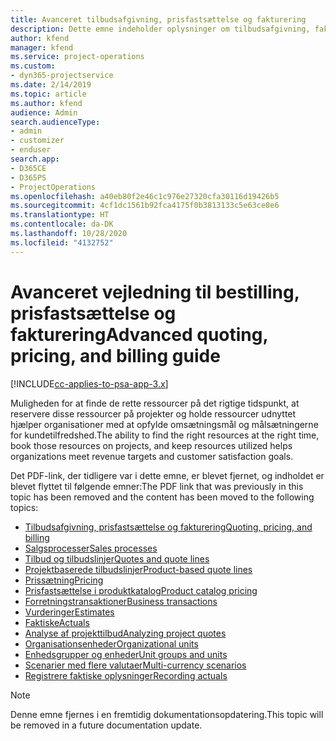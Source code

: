 ```yaml
---
title: Avanceret tilbudsafgivning, prisfastsættelse og fakturering
description: Dette emne indeholder oplysninger om tilbudsafgivning, fakturering og prisfastsættelse i Project Service Automation.
author: kfend
manager: kfend
ms.service: project-operations
ms.custom:
- dyn365-projectservice
ms.date: 2/14/2019
ms.topic: article
ms.author: kfend
audience: Admin
search.audienceType:
- admin
- customizer
- enduser
search.app:
- D365CE
- D365PS
- ProjectOperations
ms.openlocfilehash: a40eb80f2e46c1c976e27320cfa30116d19426b5
ms.sourcegitcommit: 4cf1dc1561b92fca4175f0b3813133c5e63ce8e6
ms.translationtype: HT
ms.contentlocale: da-DK
ms.lasthandoff: 10/28/2020
ms.locfileid: "4132752"
---
```

# <a name="advanced-quoting-pricing-and-billing-guide"></a><span data-ttu-id="5753e-103">Avanceret vejledning til bestilling, prisfastsættelse og fakturering</span><span class="sxs-lookup"><span data-stu-id="5753e-103">Advanced quoting, pricing, and billing guide</span></span>

[!INCLUDE[cc-applies-to-psa-app-3.x](../../includes/cc-applies-to-psa-app-3x.md)]

<span data-ttu-id="5753e-104">Muligheden for at finde de rette ressourcer på det rigtige tidspunkt, at reservere disse ressourcer på projekter og holde ressourcer udnyttet hjælper organisationer med at opfylde omsætningsmål og målsætningerne for kundetilfredshed.</span><span class="sxs-lookup"><span data-stu-id="5753e-104">The ability to find the right resources at the right time, book those resources on projects, and keep resources utilized helps organizations meet revenue targets and customer satisfaction goals.</span></span> 

<span data-ttu-id="5753e-105">Det PDF-link, der tidligere var i dette emne, er blevet fjernet, og indholdet er blevet flyttet til følgende emner:</span><span class="sxs-lookup"><span data-stu-id="5753e-105">The PDF link that was previously in this topic has been removed and the content has been moved to the following topics:</span></span>

- [<span data-ttu-id="5753e-106">Tilbudsafgivning, prisfastsættelse og fakturering</span><span class="sxs-lookup"><span data-stu-id="5753e-106">Quoting, pricing, and billing</span></span>](../quote-bill-price.md)
- [<span data-ttu-id="5753e-107">Salgsprocesser</span><span class="sxs-lookup"><span data-stu-id="5753e-107">Sales processes</span></span>](../basic-sales-process.md)
- [<span data-ttu-id="5753e-108">Tilbud og tilbudslinjer</span><span class="sxs-lookup"><span data-stu-id="5753e-108">Quotes and quote lines</span></span>](../basic-quote-lines.md)
- [<span data-ttu-id="5753e-109">Projektbaserede tilbudslinjer</span><span class="sxs-lookup"><span data-stu-id="5753e-109">Product-based quote lines</span></span>](../product-based-quote-lines.md)
- [<span data-ttu-id="5753e-110">Prissætning</span><span class="sxs-lookup"><span data-stu-id="5753e-110">Pricing</span></span>](../basic-pricing.md)
- [<span data-ttu-id="5753e-111">Prisfastsættelse i produktkatalog</span><span class="sxs-lookup"><span data-stu-id="5753e-111">Product catalog pricing</span></span>](../product-catalog-pricing.md)
- [<span data-ttu-id="5753e-112">Forretningstransaktioner</span><span class="sxs-lookup"><span data-stu-id="5753e-112">Business transactions</span></span>](../basic-business-transactions.md)
- [<span data-ttu-id="5753e-113">Vurderinger</span><span class="sxs-lookup"><span data-stu-id="5753e-113">Estimates</span></span>](../estimates.md)
- [<span data-ttu-id="5753e-114">Faktiske</span><span class="sxs-lookup"><span data-stu-id="5753e-114">Actuals</span></span>](../actuals.md)
- [<span data-ttu-id="5753e-115">Analyse af projekttilbud</span><span class="sxs-lookup"><span data-stu-id="5753e-115">Analyzing project quotes</span></span>](../basic-analyzing-quotes.md)
- [<span data-ttu-id="5753e-116">Organisationsenheder</span><span class="sxs-lookup"><span data-stu-id="5753e-116">Organizational units</span></span>](../advanced-organizational.md)
- [<span data-ttu-id="5753e-117">Enhedsgrupper og enheder</span><span class="sxs-lookup"><span data-stu-id="5753e-117">Unit groups and units</span></span>](../advanced-units.md)
- [<span data-ttu-id="5753e-118">Scenarier med flere valutaer</span><span class="sxs-lookup"><span data-stu-id="5753e-118">Multi-currency scenarios</span></span>](../advanced-currency.md)
- [<span data-ttu-id="5753e-119">Registrere faktiske oplysninger</span><span class="sxs-lookup"><span data-stu-id="5753e-119">Recording actuals</span></span>](../advanced-actuals.md)

> [!NOTE]
> <span data-ttu-id="5753e-120">Denne emne fjernes i en fremtidig dokumentationsopdatering.</span><span class="sxs-lookup"><span data-stu-id="5753e-120">This topic will be removed in a future documentation update.</span></span> 
